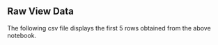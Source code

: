 ## Raw View Data
<p>The following csv file displays the first 5 rows obtained from the above notebook.</p>
